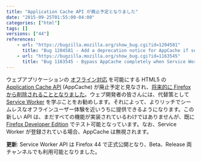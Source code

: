 ```yaml
---
title: "Application Cache API が廃止予定となりました"
date: "2015-09-25T01:55:00-04:00"
categories: ["html"]
tags: []
versions: ["44"]
references:
    - url: "https://bugzilla.mozilla.org/show_bug.cgi?id=1204581"
      title: "Bug 1204581 - Add a deprecation notice for AppCache if service worker fetch interception is enabled"
    - url: "https://bugzilla.mozilla.org/show_bug.cgi?id=1163545"
      title: "Bug 1163545 - Bypass AppCache completely when Service Workers supported & registered"
---
```

ウェブアプリケーションの [オフライン対応](https://developer.mozilla.org/Apps/Build/Offline) を可能にする HTML5 の [Application Cache API](https://developer.mozilla.org/docs/Web/HTML/Using_the_application_cache) (AppCache) が廃止予定と見なされ、[将来的に Firefox から削除されることとなりました](https://www.fxsitecompat.com/ja/docs/2016/application-cache-support-will-be-removed/)。ウェブ開発者の皆さんには、代替策として [Service Worker](https://developer.mozilla.org/docs/Web/API/Service_Worker_API) を学ぶことをお勧めします。それによって、よりリッチでシームレスなオフラインユーザー体験を近いうちに提供できるようになります。この新しい API は、まだすべての機能が実装されているわけではありませんが、既に [Firefox Developer Edition](https://www.mozilla.org/firefox/developer/) でテスト可能となっています。なお、Service Worker が登録されている場合、AppCache は無視されます。

**更新**: Service Worker API は Firefox 44 で正式公開となり、Beta、Release 両チャンネルでも利用可能となりました。
